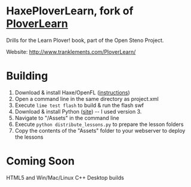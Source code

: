 HaxePloverLearn, fork of [PloverLearn](https://github.com/erika-n/PloverLearn)
===========

Drills for the Learn Plover! book, part of the Open Steno Project. 

Website: http://www.tranklements.com/PloverLearn/

Building
========

1. Download & install Haxe/OpenFL ([instructions](http://www.openfl.org/download/))
2. Open a command line in the same directory as project.xml
3. Execute ```lime test flash``` to build & run the flash swf
4. Download & install Python ([site](https://www.python.org/downloads/)) -- I used version 3.
5. Navigate to "/Assets" in the command line
6. Execute ```python distribute_lessons.py``` to prepare the lesson folders
7. Copy the contents of the "Assets" folder to your webserver to deploy the lessons

Coming Soon
===========

HTML5 and Win/Mac/Linux C++ Desktop builds
